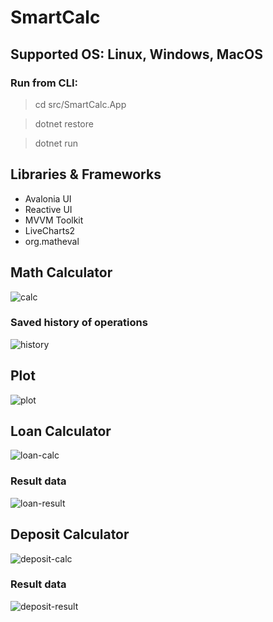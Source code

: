 # SmartCalc

## Supported OS: Linux, Windows, MacOS

### Run from CLI:
> cd src/SmartCalc.App

> dotnet restore

> dotnet run

## Libraries & Frameworks
- Avalonia UI
- Reactive UI
- MVVM Toolkit
- LiveCharts2
- org.matheval

## Math Calculator
![calc](/misc/images/smart-calc-main.png)

### Saved history of operations
![history](/misc/images/history.png)

## Plot
![plot](/misc/images/plot.png)

## Loan Calculator
![loan-calc](/misc/images/loan-calc-main.png)

### Result data
![loan-result](/misc/images/loan-calc-result.png)

## Deposit Calculator
![deposit-calc](/misc/images/deposit-calc-main.png)

### Result data
![deposit-result](/misc/images/deposit-calc-result.png)
